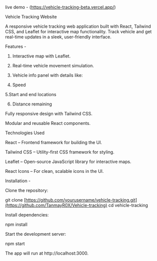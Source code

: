 live demo - (https://vehicle-tracking-beta.vercel.app/)

Vehicle Tracking Website

A responsive vehicle tracking web application built with React, Tailwind CSS, and Leaflet for interactive map functionality. Track vehicle and get real-time updates in a sleek, user-friendly interface.

Features - 

1. Interactive map with Leaflet.

2. Real-time vehicle movement simulation.

3. Vehicle info panel with details like:

4. Speed

5.Start and end locations

6. Distance remaining

Fully responsive design with Tailwind CSS.

Modular and reusable React components.

Technologies Used

React – Frontend framework for building the UI.

Tailwind CSS – Utility-first CSS framework for styling.

Leaflet – Open-source JavaScript library for interactive maps.

React Icons – For clean, scalable icons in the UI.

Installation - 

Clone the repository:

git clone [https://github.com/yourusername/vehicle-tracking.git](https://github.com/TanmayR0X/Vehicle-tracking)
cd vehicle-tracking

Install dependencies:

npm install


Start the development server:

npm start


The app will run at http://localhost:3000.
